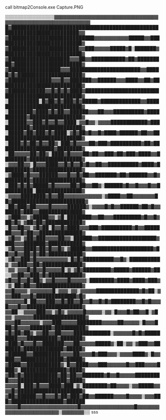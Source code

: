 call bitmap2Console.exe Capture.PNG

▒▒▒▒▒▒▒▒▒▒▒▒▒▒▒▒▓▓▓▓▓▓▓▓▓▓▓▓▓▓▓▓▓▓▓▓▓▓▓▓▓▓▓▓▓▓▓▓▓▓▓▓▓▓▓▓▓▓▓▓▓▓▓▓▓▓▓▓▓▓▓▓▓▓▓▓
█▓████████████████████████████████████████████████████████████████████████▓▓
▓████████████████████████████▓▓▓▓▓▓▓▓▓▓▓█████▓▓████████████████████████████▓
▓███████████████████████▓▓███▓▓▓▓▓█████▓█▒███████▓█████████████████████████▓
▓████████████████████▓▓▓██▓▓███████████▓██▓█████████▓██████████████████████▓
▓█████████████████▓▓▓███████████████████████▓▓█████▓█▓█████████████████████▓
▓██████████████▓▓▓█▓▓███████▓▓██████▓▓▓████▓▓██▓███████████████████████████▓
▓████████████▓▓█▓█▓█▓████▓█████████████████████████████████████████████████▓
▒██████████▒█▓██▓█▓███▓█▓█████▓█████████████▓▓█████████████████████████████▓
▒████████▓████▓█▓██▓▓██████▓▓▓██▓▓▓██████████▓███████████▓█████████████████▓
▒██████▓▓███▓█▓▓█▓▓████▒▓▓█▓▓▒▓▓▓▓████████████▓███████████▓████████████████▓
▒█████▓██▓███▓█▓████▒▓█▓██▓█▓▓█▓████▓██████▓██▓▓███████████████████████████▓
▒████▓█▓██▓█▓▓██▓▒███▓█▓▓▓▓██▓███▓██████████▓██▓██████████████████▓████████▓
▒██▓▓▓▓▓██▓██▓▒████▓█▓▓▓▓██▓██▓▓███▓██▓███▓████▓▓████████▓█████████████████▓
▒▓▓▓██▓▓▒█▓▓▓████▓▓█▓█▓▓█▓█▓▓██▓▓██████████▓████▓█████████▓████████████████▓
▒▓████▓█▓▓▓██████▓▓▓█▓▓█▓██▓▓███████▓██▓██████▓▓█▓████████▓████████████████▓
▒███▓█▓█▓█████▓█▓▓▓▓▓██▓██▓▓██▓▒██████▓█▓▓█▓▓▓█▓▓██████████▒███████████████▓
▒▓▓▓▓████████▓█▓▓██▓▓▓▓▓▓▓▓▓▓▓▓▒▓████▓▓██▓▓▓▓▓▓▓██▓████████████████████████▓
▒██▓███▓██▓▓▓▓█▓▓▓▓▓██████▓▒▓▓▓▓█▓█▓▓██████▓██▓█▓▓█████▓███▓▓██████████████▓
▒▓███▓▓▒▓█████▓▓▒▓█▒████████▓▓██▓▓▓█████████▓█▓▓█▓██▓█▓▒▓██▓██▓████████████▓
▒█▓▓██▓▓▒▓█▓██▒█▓▓█▓████▓▓▓███▓██████████▓█▓▓███████▓▓▓█▓██▓▓██████████████▓
▒▓█▓▓▒▓██▓███▓▓▓▓██▓▓▒██████▓▓███████████████████▓███▓▓▓███████▓███████████▓
▒▓█▓▓▓████▓██▓█▓▓█▓▒▓█████▓▓████████████████████▓██▓▓█▓▓██▓█▓██▓███████████▓
▒▓█▓▓███▓█▓▓▓▓▓▓▓▓▓▓▒█▓█▓██████████▓▓█▓▒██████████▓▒▓▓███▓▓██▓█████████████▓
▒▓▓▒▓▓▓█▓█▓▓█▓▓▓▓▓█▒▓▒▓█▓█████████▓█████▓██████▓██▒▒▓▓██▓▓███▓█▓███████████▓
▓█▓▓█▓▓█▓██▓▒▓▓█▓▓▓▓█▓▓▓▓▓▒████████▓████▓████▓███▓▒▓▒██▓██▓▓███████████████▓
▓▓█▓▓▓▓▒▓▓▓▓▓▓▓█▒▓▓▓▒▓▓▒▓▓▓▓▓██████████████▓█▓██▒▓▓▓███▓▓▓█▓█████████████▓█▓
▓▓▓▓▓▓█▒██▓▓▓███▓▓█▓██▓▓█▓▓█▓▓█▓█▓████████▓▓█▓█▓▓▓█▓▓▓█▓▓██████████████████▓
▓▓██▒▒▓▓▓▓███▓▓▒▓█▓▒▓▓▓▓▓█▓▓▓▓▓▒▓▓▒█▓▓▓█▓██▓▓█▒▓█▓▓▒▓▓▓▓▓▓█████████████████▓
▓▓▓██▓▓▓▓▓▓▒▓▓▓███▓▓▓▓▓████████▓▓▓▓▓██▓▓▓▓▓▒█▓▓▓███▓█▓▓▓▓███████▓██████████▓
▓█▓██▓██▓▒▓▓██▓▓██▓▓▓▓████████████▒▓▓▓▓▓▓█▓█▓█████████▓▓▓██████████▓███████▓
▓███▓█▓▓▓█▓▓███████▓▓▓██▓▓▓▓▓█████▓▒██▒▓▓▒▓███▓▓███████▓█████████████▓█████▓
▓██████▓▓█████████▓▓▓▓██▓▓▓▓█▓███▓▓▓▒▓▓▓▓████▓▒█▓▓███▓▓██████████████▓█████▓
▓████▓▓███████████▓▒█▓▓████▓▓▓███▓▓▓▓▓▓█▓▓███▓▓▓▓████▓▒███████████████▓████▓
▓██▓█▓███████████▓██▓██▓▓███████▓█▓▓█▓▓▓▓▓█████████▓▓▓████████████████▓████▓
▓▓▓▓█▒███▓█▓▓▓████▓███▒▓▒████████▓██▓▓▓▓▒▓▓█████▓▓▓▓█▓█████████████████████▓
▓██▓██████▓▓█▓▓▓█▓██▓███▓██▓▓██████▓▓▓▓█▓▓▓▓▒▓▓▓███▓█████████████████▓██████
▓▓▓▓█▓▓▓▓▓▓▓▓▓▓▓▓▓▓▓▓▓▓█▓▓▓▓▓▓▓▓▓▓▓▓▓▓▓▓▓█▓▓▓▓▓▓▓▓▓▓▓▓▓▓▓▓▓▓▓▓▓▓▓▓▒▓▓▓▓▓▓▓▒▒
sss

